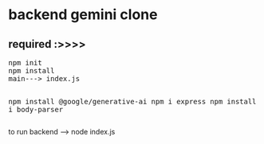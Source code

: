 # backend gemini clone


<h2>required :>>>></h2>
<pre>
npm init
npm install
main---> index.js

npm install @google/generative-ai
npm i express
npm install cors
npm  i body-parser
</pre>
<p>
to run backend --> node index.js
</p>
